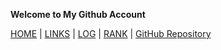 **Welcome to My Github Account**

[HOME](https://ardanisar.github.io/os212/) |  [LINKS](https://ardanisar.github.io/os212/LINKS/) | [LOG](https://ardanisar.github.io/os212/TXT/mylog.txt) |  [RANK](https://ardanisar.github.io/os212/TXT/myrank.txt) | [GitHub Repository](https://github.com/ardanisar/os212)
